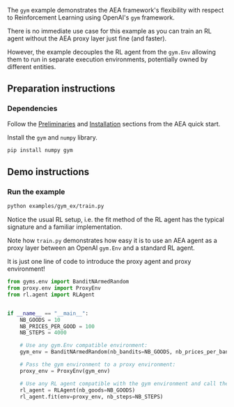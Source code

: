 The `gym` example demonstrates the AEA framework's flexibility with respect to Reinforcement Learning using OpenAI's `gym` framework.

There is no immediate use case for this example as you can train an RL agent without the AEA proxy layer just fine (and faster). 

However, the example decouples the RL agent from the `gym.Env` allowing them to run in separate execution environments, potentially owned by different entities.

## Preparation instructions

### Dependencies

Follow the <a href="../quickstart/#preliminaries">Preliminaries</a> and <a href="../quickstart/#installation">Installation</a> sections from the AEA quick start.

Install the `gym` and `numpy` library.

``` bash
pip install numpy gym
```

## Demo instructions

### Run the example

``` bash
python examples/gym_ex/train.py
```

Notice the usual RL setup, i.e. the fit method of the RL agent has the typical signature and a familiar implementation. 

Note how `train.py` demonstrates how easy it is to use an AEA agent as a proxy layer between an OpenAI `gym.Env` and a standard RL agent.

It is just one line of code to introduce the proxy agent and proxy environment!

``` python
from gyms.env import BanditNArmedRandom
from proxy.env import ProxyEnv
from rl.agent import RLAgent


if __name__ == "__main__":
    NB_GOODS = 10
    NB_PRICES_PER_GOOD = 100
    NB_STEPS = 4000

    # Use any gym.Env compatible environment:
    gym_env = BanditNArmedRandom(nb_bandits=NB_GOODS, nb_prices_per_bandit=NB_PRICES_PER_GOOD)

    # Pass the gym environment to a proxy environment:
    proxy_env = ProxyEnv(gym_env)

    # Use any RL agent compatible with the gym environment and call the fit method:
    rl_agent = RLAgent(nb_goods=NB_GOODS)
    rl_agent.fit(env=proxy_env, nb_steps=NB_STEPS)
```

<br />
